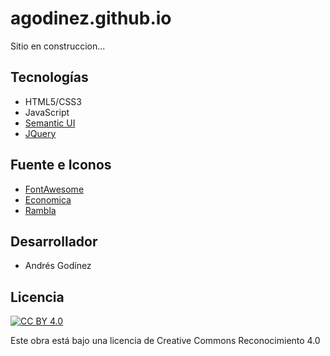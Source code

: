 agodinez.github.io
=================
Sitio en construccion...

## Tecnologías ##
* HTML5/CSS3
* JavaScript
* [Semantic UI](http://semantic-ui.com/)
* [JQuery](http://jquery.com/)

## Fuente e Iconos ##
* [FontAwesome](http://fortawesome.github.io/Font-Awesome/)
* [Economica](https://www.google.com/fonts/specimen/Economica)
* [Rambla](https://www.google.com/fonts/specimen/Rambla)

## Desarrollador ##
* Andrés Godínez

## Licencia ##
[![CC BY 4.0](http://i.creativecommons.org/l/by/4.0/88x31.png)](http://creativecommons.org/licenses/by/4.0/)

Este obra está bajo una licencia de Creative Commons Reconocimiento 4.0
